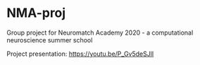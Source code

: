 # NMA-proj
 
Group project for Neuromatch Academy 2020 - a computational neuroscience summer school

Project presentation: https://youtu.be/P_Gv5deSJlI
